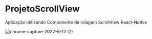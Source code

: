 # ProjetoScrollView

Aplicação utilizando Componente de rolagem ScrollView React-Native

![chrome-capture-2022-6-12 (2)](https://user-images.githubusercontent.com/106246945/178636174-f28854a1-95b7-483b-83a8-de16587341d8.gif)
